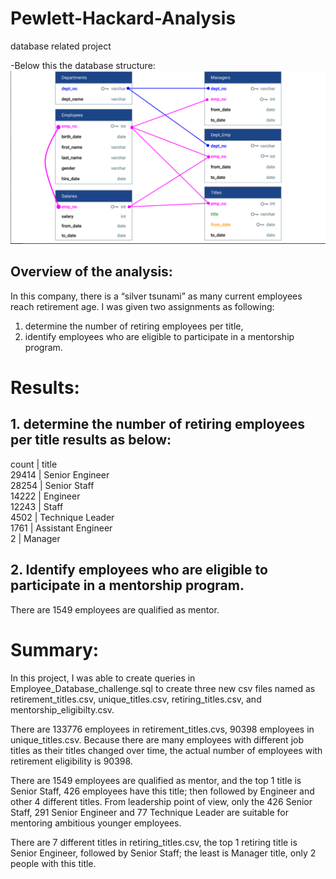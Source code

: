 # Pewlett-Hackard-Analysis
database related project 

-Below this the database structure:
![Relational_database](https://raw.githubusercontent.com/yumik20/Pewlett-Hackard-Analysis/main/EmployeeBD.png) 

## Overview of the analysis:

In this company, there is a “silver tsunami” as many current employees reach retirement age. I was given two assignments as following: 
 
1. determine the number of retiring employees per title, 
2. identify employees who are eligible to participate in a mentorship program. 


# Results:

## 1. determine the number of retiring employees per title results as below: 
count  | title\
29414  | Senior Engineer\
28254  |	Senior Staff\
14222  |	Engineer\
12243  |	Staff\
4502   |	Technique Leader\
1761   |	Assistant Engineer\
2      |	Manager

## 2. Identify employees who are eligible to participate in a mentorship program.
There are 1549 employees are qualified as mentor.  

# Summary:

In this project, I was able to create queries in Employee_Database_challenge.sql to create three new csv files named as retirement_titles.csv, unique_titles.csv, retiring_titles.csv, and mentorship_eligibilty.csv. 

There are 133776 employees in retirement_titles.cvs, 90398 employees in unique_titles.csv. Because there are many employees with different job titles as their titles changed over time, the actual number of employees with retirement eligibility is 90398. 

There are 1549 employees are qualified as mentor, and the top 1 title is Senior Staff, 426 employees have this title; then followed by Engineer and other 4 different titles. From leadership point of view, only the 426 Senior Staff, 291 Senior Engineer and 77 Technique Leader are suitable for mentoring ambitious younger employees. 

There are 7 different titles in retiring_titles.csv, the top 1 retiring title is Senior Engineer, followed by Senior Staff; the least is Manager title, only 2 people with this title. 


